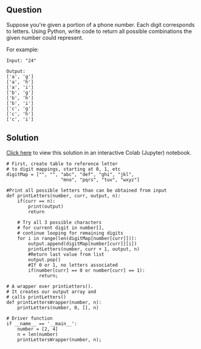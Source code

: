 ## Question
Suppose you're given a portion of a phone number. Each digit corresponds to letters. Using Python, write code to return all possible combinations the given number could represent.

For example:

```
Input: "24"

Output:
['a', 'g']
['a', 'h']
['a', 'i']
['b', 'g']
['b', 'h']
['b', 'i']
['c', 'g']
['c', 'h']
['c', 'i']
```

## Solution
[Click here](https://colab.research.google.com/drive/1jc0Ey8filNAXPvNZ90PGUIRArHJZelrC) to view this solution in an interactive Colab (Jupyter) notebook.

```
# First, create table to reference letter
# to digit mappings, starting at 0, 1, etc
digitMap = ["", "", "abc", "def", "ghi", "jkl",  
                    "mno", "pqrs", "tuv", "wxyz"]

#Print all possible letters than can be obtained from input  
def printLetters(number, curr, output, n):
    if(curr == n):
        print(output)
        return

    # Try all 3 possible characters  
    # for current digit in number[],
    # continue looping for remaining digits
    for i in range(len(digitMap[number[curr]])):
        output.append(digitMap[number[curr]][i])
        printLetters(number, curr + 1, output, n)
        #Return last value from list
        output.pop()
        #If 0 or 1, no letters associated
        if(number[curr] == 0 or number[curr] == 1):
            return;  

# A wrapper over printLetters().  
# It creates our output array and  
# calls printLetters()  
def printLettersWrapper(number, n):
    printLetters(number, 0, [], n)

# Driver function
if __name__ == '__main__':
    number = [2, 4]
    n = len(number)
    printLettersWrapper(number, n); 
```
